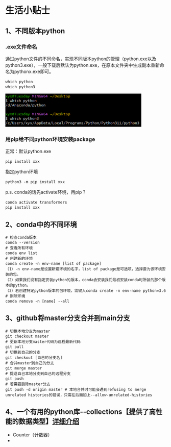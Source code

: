 # 生活小贴士
## 1、不同版本python
### .exe文件命名
通过python文件的不同命名，实现不同版本python的管理（python.exe以及python3.exe），一般下载后默认为python.exe，在原本文件夹中生成副本重新命名为pythonx.exe即可。
```
which python
which python3
```
![alt text](image.png)

### 用pip给不同python环境安装package
正常：默认python.exe
```
pip install xxx
```
指定python环境
```
python3 -m pip install xxx
``````

p.s. conda的话先activate环境，再pip？
```
conda activate transformers
pip install xxx
```

## 2、conda中的不同环境

```
# 检查conda版本
conda --version
# 查看所有环境
conda env list
# 创建新的环境
conda create -n env-name [list of package]
（1）-n env-name是设置新建环境的名字，list of package是可选项，选择要为该环境安装的包。
（2）如果我们没有指定安装python的版本，conda会安装我们最初安装conda时所装的那个版本的python。
（3）若创建特定python版本的包环境，需键入conda create -n env-name python=3.6
# 删除环境
conda remove -n [name] --all
```

## 3、github将master分支合并到main分支
```
# 切换本地分支为master
git checkout master
# 更新本地分支master代码为远程最新代码
git pull  
# 切换到自己的分支
git checkout [自己的分支名]  
# 合并master到自己的分支
git merge master  
# 提送自己本地分支到自己的远程分支
git push
# 若需要删除master分支
git push -d origin master # 本地合并时可能会遇到refusing to merge unrelated histories的错误，只需在后面加上--allow-unrelated-histories
```

## 4、一个有用的python库--collections【提供了高性能的数据类型】[详细介绍](https://zhuanlan.zhihu.com/p/343747724)
- Counter（计数器）
- 




